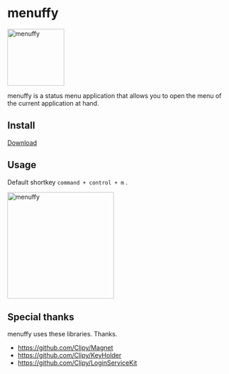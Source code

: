# menuffy

<img width="128" alt="menuffy" src="https://user-images.githubusercontent.com/235650/78417784-7768e800-7670-11ea-8181-254a4b45620a.png">

menuffy is a status menu application that allows you to open the menu of the current application at hand.

## Install

[Download](https://github.com/zaru/menuffy/releases/download/v1.0.1/menuffy_1.0.1.dmg)

## Usage

Default shortkey `command + control + m` .

<img width="240" alt="menuffy" src="https://user-images.githubusercontent.com/235650/78417860-72f0ff00-7671-11ea-8b0c-58252e39a9b0.png">

## Special thanks

menuffy uses these libraries. Thanks.

- https://github.com/Clipy/Magnet
- https://github.com/Clipy/KeyHolder
- https://github.com/Clipy/LoginServiceKit
